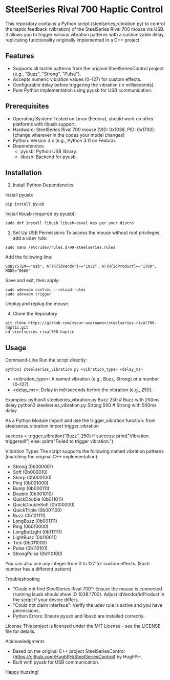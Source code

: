 # SteelSeries Rival 700 Haptic Control

This repository contains a Python script (steelseries_vibration.py) to control the haptic feedback (vibration) of the SteelSeries Rival 700 mouse via USB. It allows you to trigger various vibration patterns with a customizable delay, replicating functionality originally implemented in a C++ project.

## Features
- Supports all tactile patterns from the original SteelSeriesControl project (e.g., "Buzz", "Strong", "Pulse").
- Accepts numeric vibration values (0–127) for custom effects.
- Configurable delay before triggering the vibration (in milliseconds).
- Pure Python implementation using pyusb for USB communication.

## Prerequisites
- Operating System: Tested on Linux (Fedora), should work on other platforms with libusb support.
- Hardware: SteelSeries Rival 700 mouse (VID: 0x1038, PID: 0x1700). [change wherever in the codes your model changes]
- Python: Version 3.x (e.g., Python 3.11 on Fedora).
- Dependencies:
  - pyusb: Python USB library.
  - libusb: Backend for pyusb.

## Installation

1. Install Python Dependencies:

  Install pyusb:
  ```
  pip install pyusb
  ```
  
  Install libusb (required by pyusb):
  ```
  sudo dnf install libusb libusb-devel #as per your distro
  ```

2. Set Up USB Permissions
  To access the mouse without root privileges, add a udev rule:
  ```
  sudo nano /etc/udev/rules.d/99-steelseries.rules
  ```
  Add the following line:
  ```
  SUBSYSTEM=="usb", ATTR{idVendor}=="1038", ATTR{idProduct}=="1700", MODE="0666"
  ```
  Save and exit, then apply:
  ```
  sudo udevadm control --reload-rules
  sudo udevadm trigger
  ```
  Unplug and replug the mouse.

4. Clone the Repository
  ```
  git clone https://github.com/<your-username>/steelseries-rival700-haptic.git
  cd steelseries-rival700-haptic
  ```

## Usage

  Command-Line
  Run the script directly:
  ```
  python3 steelseries_vibration.py <vibration_type> <delay_ms>
  ```
  - <vibration_type>: A named vibration (e.g., Buzz, Strong) or a number (0–127).
  - <delay_ms>: Delay in milliseconds before the vibration (e.g., 250).

Examples:
python3 steelseries_vibration.py Buzz 250    # Buzz with 250ms delay
python3 steelseries_vibration.py Strong 500  # Strong with 500ms delay

As a Python Module
Import and use the trigger_vibration function:
from steelseries_vibration import trigger_vibration

success = trigger_vibration("Buzz", 250)
if success:
    print("Vibration triggered!")
else:
    print("Failed to trigger vibration.")

Vibration Types
The script supports the following named vibration patterns (matching the original C++ implementation):
- Strong (0b000001)
- Soft (0b000010)
- Sharp (0b000100)
- Ping (0b001000)
- Bump (0b000111)
- Double (0b001010)
- QuickDouble (0b011011)
- QuickDoubleSoft (0b100000)
- QuickTriple (0b001100)
- Buzz (0b101111)
- LongBuzz (0b001111)
- Ring (0b010000)
- LongButLight (0b111111)
- LightBuzz (0b110011)
- Tick (0b011000)
- Pulse (0b110101)
- StrongPulse (0b110100)

You can also use any integer from 0 to 127 for custom effects. (Each number has a different pattern)

Troubleshooting
- "Could not find SteelSeries Rival 700": Ensure the mouse is connected (running lsusb should show ID 1038:1700). Adjust idVendor/idProduct in the script if your device differs.
- "Could not claim interface": Verify the udev rule is active and you have permissions.
- Python Errors: Ensure pyusb and libusb are installed correctly.

License
This project is licensed under the MIT License - see the LICENSE file for details.

Acknowledgments
- Based on the original C++ project SteelSeriesControl (https://github.com/HughPH/SteelSeriesControl) by HughPH.
- Built with pyusb for USB communication.

Happy buzzing!
